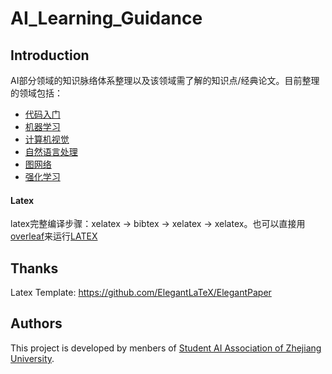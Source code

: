 AI_Learning_Guidance
========

## Introduction
AI部分领域的知识脉络体系整理以及该领域需了解的知识点/经典论文。目前整理的领域包括：

* [代码入门](https://github.com/zjuai/AI_Learning_Guidance/tree/main/code_learning)
* [机器学习](https://github.com/zjuai/AI_Learning_Guidance/tree/main/machine_learning)
* [计算机视觉](https://github.com/zjuai/AI_Learning_Guidance/tree/main/computer_vision)
* [自然语言处理](https://github.com/zjuai/AI_Learning_Guidance/tree/main/natural_language_processing)
* [图网络](https://github.com/zjuai/AI_Learning_Guidance/tree/main/graph_neural_network)
* [强化学习](https://github.com/zjuai/AI_Learning_Guidance/tree/main/Reinforcement_Learning)

#### Latex
latex完整编译步骤：xelatex -> bibtex -> xelatex -> xelatex。也可以直接用[overleaf](https://www.overleaf.com/)来运行[LATEX](https://github.com/zjuai/AI_Learning_Guidance/tree/main/latex)


## Thanks
Latex Template: <https://github.com/ElegantLaTeX/ElegantPaper>

## Authors
This project is developed by menbers of [Student AI Association of Zhejiang University](https://github.com/zjuai).


